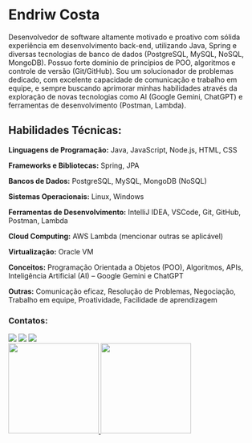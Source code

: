 # Endriw Costa

Desenvolvedor de software altamente motivado e proativo com sólida experiência em desenvolvimento back-end, utilizando Java, Spring e diversas tecnologias de banco de dados (PostgreSQL, MySQL, NoSQL, MongoDB). Possuo forte domínio de princípios de POO, algoritmos e controle de versão (Git/GitHub). Sou um solucionador de problemas dedicado, com excelente capacidade de comunicação e trabalho em equipe, e sempre buscando aprimorar minhas habilidades através da exploração de novas tecnologias como AI (Google Gemini, ChatGPT) e ferramentas de desenvolvimento (Postman, Lambda).

## Habilidades Técnicas:

**Linguagens de Programação:** Java, JavaScript, Node.js, HTML, CSS

**Frameworks e Bibliotecas:** Spring, JPA

**Bancos de Dados:** PostgreSQL, MySQL, MongoDB (NoSQL)

**Sistemas Operacionais:** Linux, Windows

**Ferramentas de Desenvolvimento:** IntelliJ IDEA, VSCode, Git, GitHub, Postman, Lambda

**Cloud Computing:** AWS Lambda (mencionar outras se aplicável)

**Virtualização:** Oracle VM

**Conceitos:** Programação Orientada a Objetos (POO), Algoritmos, APIs, Inteligência Artificial (AI) – Google Gemini e ChatGPT

**Outras:** Comunicação eficaz, Resolução de Problemas, Negociação, Trabalho em equipe, Proatividade, Facilidade de aprendizagem

### Contatos: 
<div>
<a href="https://instagram.com/costaendriw" target="_blank"><img loading="lazy" src="https://img.shields.io/badge/-Instagram-%23E4405F?style=for-the-badge&logo=instagram&logoColor=white" target="_blank"></a>
<a href = "mailto:endriwcosta3@gmail.com"><img loading="lazy" src="https://img.shields.io/badge/Gmail-D14836?style=for-the-badge&logo=gmail&logoColor=white" target="_blank"></a>
<a href="https://www.linkedin.com/in/endriw-costa/" target="_blank"><img loading="lazy" src="https://img.shields.io/badge/-LinkedIn-%230077B5?style=for-the-badge&logo=linkedin&logoColor=white" target="_blank"></a>   
</div> 

<div>
<a href="https://github.com/costaendriw">
<img loading="lazy" height="180em" src="https://github-readme-stats.vercel.app/api/top-langs/?username=costaendriw&layout=compact&langs_count=7&theme=dracula"/>
<img loading="lazy" height="180em" src="https://github-readme-stats.vercel.app/api?username=costaendriw&show_icons=true&theme=dracula&include_all_commits=true&count_private=true"/>
</div>
          
